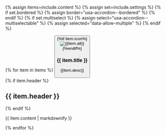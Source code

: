 
{% assign items=include.content %}
{% assign set=include.settings %}
{% if set.bordered %}
    {% assign border="usa-accordion--bordered" %}
{% endif %}
{% if set.multiselect %}
    {% assign select="usa-accordion--multiselectable" %}
    {% assign selected="data-allow-multiple" %}
{% endif %}
<div class="usa-accordion {{border}} {{select}}" {{ selected }}>
    {% for item in items %}
        <span class="usa-accordion__heading">
            <button
            class="usa-accordion__button"
            aria-expanded="false"
            aria-controls="{{ set.ref | default: 'a' }}{{forloop.index}}"
            >
                <div class="accordion_title">
                    {%if item.icon%}
                        <div class="accordion_icon">
                            <img src="{{item.icon}}" alt="{{item.alt}}">
                        </div>
                    {%endif%}
                    <span>
                        <h3>{{ item.title }}</h3>
                        <p>{{item.desc}}</p>
                    </span>
                </div>
            </button>
        </span>
        <div id="{{ set.ref | default: 'a' }}{{forloop.index}}" class="usa-accordion__content usa-prose">
            {% if item.header %} 
            <h2> {{ item.header }}</h2>
            {% endif %}
            <p>
                {{ item.content | markdownify }}
            </p>
        </div>
    {% endfor %}
</div>